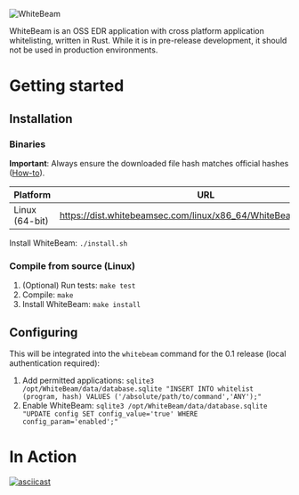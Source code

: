 ![WhiteBeam](https://gist.githubusercontent.com/noproto/ea7d62cd578afdd1bac2e96078c0e6b2/raw/cf895a5fef1f2295671653ece9155f4e1f0478e4/WhiteBeam.svg?sanitize=true)

WhiteBeam is an OSS EDR application with cross platform application whitelisting, written in Rust. While it is in pre-release development, it should not be used in production environments.

# Getting started

## Installation

### Binaries

**Important**: Always ensure the downloaded file hash matches official hashes ([How-to](https://github.com/noproto/WhiteBeam/wiki/Verifying-file-hashes)).

| Platform       | URL                                                                | Hash(es) |
| -------------- | ------------------------------------------------------------------ | -------- |
| Linux (64-bit) | https://dist.whitebeamsec.com/linux/x86_64/WhiteBeam_latest.tar.gz | [SHA-256](https://dist.whitebeamsec.com/linux/x86_64/WhiteBeam_latest.SHA256) |

Install WhiteBeam: `./install.sh`

### Compile from source (Linux)

1. (Optional) Run tests:
`make test`
2. Compile:
`make`
3. Install WhiteBeam:
`make install`

## Configuring

This will be integrated into the `whitebeam` command for the 0.1 release (local authentication required):

1. Add permitted applications:
`sqlite3 /opt/WhiteBeam/data/database.sqlite "INSERT INTO whitelist (program, hash) VALUES ('/absolute/path/to/command','ANY');"`
2. Enable WhiteBeam:
`sqlite3 /opt/WhiteBeam/data/database.sqlite "UPDATE config SET config_value='true' WHERE config_param='enabled';"`

# In Action

[![asciicast](https://asciinema.org/a/269329.svg)](https://asciinema.org/a/269329)
